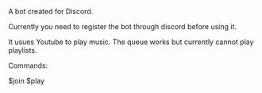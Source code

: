 A bot created for Discord. 

Currently you need to register the bot through discord before using it. 

It usues Youtube to play music. The queue works but currently cannot play playlists.

Commands:

$join
$play <title>
$skip
$stop
$resume
$pause
$leave
$meme 
---- $meme will post a random meme
